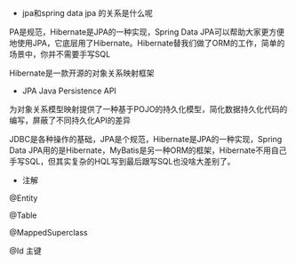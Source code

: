 * jpa和spring data jpa 的关系是什么呢

PA是规范，Hibernate是JPA的一种实现，Spring Data JPA可以帮助大家更方便地使用JPA，它底层用了Hibernate。Hibernate替我们做了ORM的工作，简单的场景中，你并不需要手写SQL

Hibernate是一款开源的对象关系映射框架

* JPA  Java Persistence API

为对象关系模型映射提供了一种基于POJO的持久化模型，简化数据持久化代码的编写，屏蔽了不同持久化API的差异

JDBC是各种操作的基础，JPA是个规范，Hibernate是JPA的一种实现，Spring Data JPA用的是Hibernate，MyBatis是另一种ORM的框架，Hibernate不用自己手写SQL，但其实复杂的HQL写到最后跟写SQL也没啥大差别了。

* 注解

@Entity

@Table

@MappedSuperclass

@Id 主键


